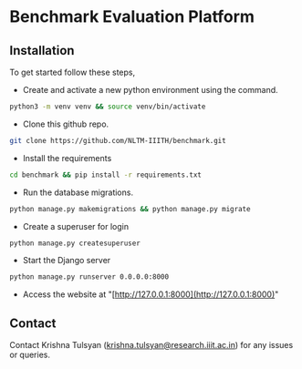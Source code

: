 # Benchmark Evaluation Platform

## Installation

To get started follow these steps,
* Create and activate a new python environment using the command.
```bash
python3 -m venv venv && source venv/bin/activate
```
* Clone this github repo.
```bash
git clone https://github.com/NLTM-IIITH/benchmark.git
```
* Install the requirements
```bash
cd benchmark && pip install -r requirements.txt
```
* Run the database migrations.
```bash
python manage.py makemigrations && python manage.py migrate
```
* Create a superuser for login
```bash
python manage.py createsuperuser
```
* Start the Django server
```bash
python manage.py runserver 0.0.0.0:8000
```
* Access the website at "[http://127.0.0.1:8000](http://127.0.0.1:8000)"

## Contact

Contact Krishna Tulsyan (krishna.tulsyan@research.iiit.ac.in) for any issues or queries.
